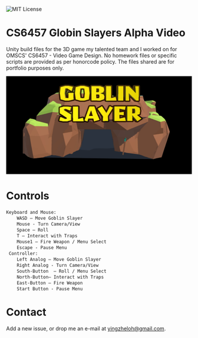 ![MIT License](https://img.shields.io/badge/license-MIT-blue.svg?style=for-the-badge)

# CS6457 Globin Slayers Alpha Video

Unity build files for the 3D game my talented team and I worked on for OMSCS' CS6457 - Video Game Design. No homework files or specific scripts are provided as per honorcode policy. The files shared are for portfolio purposes only.

[![Image](Image/Thumbnail.PNG)](https://youtu.be/iCUDcjn7Qqw)

# Controls
```
Keyboard and Mouse:
	WASD – Move Goblin Slayer​
	Mouse - Turn Camera/View
	Space – Roll​
	T – Interact with Traps​
	Mouse1 – Fire Weapon​ / Menu Select
	Escape - Pause Menu​
 Controller:
	Left Analog – Move Goblin Slayer​
	Right Analog - Turn Camera/View​
	South-Button  – Roll​ / Menu Select
	North-Button– Interact with Traps​
	East-Button – Fire Weapon​
	Start Button - Pause Menu​
```
 
# Contact
Add a new issue, or drop me an e-mail at yingzheloh@gmail.com. 
